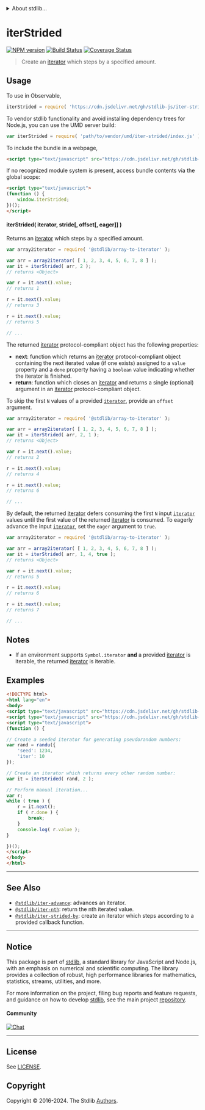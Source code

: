 <!--

@license Apache-2.0

Copyright (c) 2019 The Stdlib Authors.

Licensed under the Apache License, Version 2.0 (the "License");
you may not use this file except in compliance with the License.
You may obtain a copy of the License at

   http://www.apache.org/licenses/LICENSE-2.0

Unless required by applicable law or agreed to in writing, software
distributed under the License is distributed on an "AS IS" BASIS,
WITHOUT WARRANTIES OR CONDITIONS OF ANY KIND, either express or implied.
See the License for the specific language governing permissions and
limitations under the License.

-->


<details>
  <summary>
    About stdlib...
  </summary>
  <p>We believe in a future in which the web is a preferred environment for numerical computation. To help realize this future, we've built stdlib. stdlib is a standard library, with an emphasis on numerical and scientific computation, written in JavaScript (and C) for execution in browsers and in Node.js.</p>
  <p>The library is fully decomposable, being architected in such a way that you can swap out and mix and match APIs and functionality to cater to your exact preferences and use cases.</p>
  <p>When you use stdlib, you can be absolutely certain that you are using the most thorough, rigorous, well-written, studied, documented, tested, measured, and high-quality code out there.</p>
  <p>To join us in bringing numerical computing to the web, get started by checking us out on <a href="https://github.com/stdlib-js/stdlib">GitHub</a>, and please consider <a href="https://opencollective.com/stdlib">financially supporting stdlib</a>. We greatly appreciate your continued support!</p>
</details>

# iterStrided

[![NPM version][npm-image]][npm-url] [![Build Status][test-image]][test-url] [![Coverage Status][coverage-image]][coverage-url] <!-- [![dependencies][dependencies-image]][dependencies-url] -->

> Create an [iterator][mdn-iterator-protocol] which steps by a specified amount.

<!-- Section to include introductory text. Make sure to keep an empty line after the intro `section` element and another before the `/section` close. -->

<section class="intro">

</section>

<!-- /.intro -->

<!-- Package usage documentation. -->



<section class="usage">

## Usage

To use in Observable,

```javascript
iterStrided = require( 'https://cdn.jsdelivr.net/gh/stdlib-js/iter-strided@v0.2.0-umd/browser.js' )
```

To vendor stdlib functionality and avoid installing dependency trees for Node.js, you can use the UMD server build:

```javascript
var iterStrided = require( 'path/to/vendor/umd/iter-strided/index.js' )
```

To include the bundle in a webpage,

```html
<script type="text/javascript" src="https://cdn.jsdelivr.net/gh/stdlib-js/iter-strided@v0.2.0-umd/browser.js"></script>
```

If no recognized module system is present, access bundle contents via the global scope:

```html
<script type="text/javascript">
(function () {
    window.iterStrided;
})();
</script>
```

#### iterStrided( iterator, stride\[, offset\[, eager]] )

Returns an [iterator][mdn-iterator-protocol] which steps by a specified amount.

```javascript
var array2iterator = require( '@stdlib/array-to-iterator' );

var arr = array2iterator( [ 1, 2, 3, 4, 5, 6, 7, 8 ] );
var it = iterStrided( arr, 2 );
// returns <Object>

var r = it.next().value;
// returns 1

r = it.next().value;
// returns 3

r = it.next().value;
// returns 5

// ...
```

The returned [iterator][mdn-iterator-protocol] protocol-compliant object has the following properties:

-   **next**: function which returns an [iterator][mdn-iterator-protocol] protocol-compliant object containing the next iterated value (if one exists) assigned to a `value` property and a `done` property having a `boolean` value indicating whether the iterator is finished.
-   **return**: function which closes an [iterator][mdn-iterator-protocol] and returns a single (optional) argument in an [iterator][mdn-iterator-protocol] protocol-compliant object.

To skip the first `N` values of a provided [`iterator`][mdn-iterator-protocol], provide an `offset` argument.

```javascript
var array2iterator = require( '@stdlib/array-to-iterator' );

var arr = array2iterator( [ 1, 2, 3, 4, 5, 6, 7, 8 ] );
var it = iterStrided( arr, 2, 1 );
// returns <Object>

var r = it.next().value;
// returns 2

r = it.next().value;
// returns 4

r = it.next().value;
// returns 6

// ...
```

By default, the returned [iterator][mdn-iterator-protocol] defers consuming the first `N` input [`iterator`][mdn-iterator-protocol] values until the first value of the returned [iterator][mdn-iterator-protocol] is consumed. To eagerly advance the input [`iterator`][mdn-iterator-protocol], set the `eager` argument to `true`.

```javascript
var array2iterator = require( '@stdlib/array-to-iterator' );

var arr = array2iterator( [ 1, 2, 3, 4, 5, 6, 7, 8 ] );
var it = iterStrided( arr, 1, 4, true );
// returns <Object>

var r = it.next().value;
// returns 5

r = it.next().value;
// returns 6

r = it.next().value;
// returns 7

// ...
```

</section>

<!-- /.usage -->

<!-- Package usage notes. Make sure to keep an empty line after the `section` element and another before the `/section` close. -->

<section class="notes">

## Notes

-   If an environment supports `Symbol.iterator` **and** a provided [iterator][mdn-iterator-protocol] is iterable, the returned [iterator][mdn-iterator-protocol] is iterable.

</section>

<!-- /.notes -->

<!-- Package usage examples. -->

<section class="examples">

## Examples

<!-- eslint no-undef: "error" -->

```html
<!DOCTYPE html>
<html lang="en">
<body>
<script type="text/javascript" src="https://cdn.jsdelivr.net/gh/stdlib-js/random-iter-randu@umd/browser.js"></script>
<script type="text/javascript" src="https://cdn.jsdelivr.net/gh/stdlib-js/iter-strided@v0.2.0-umd/browser.js"></script>
<script type="text/javascript">
(function () {

// Create a seeded iterator for generating pseudorandom numbers:
var rand = randu({
    'seed': 1234,
    'iter': 10
});

// Create an iterator which returns every other random number:
var it = iterStrided( rand, 2 );

// Perform manual iteration...
var r;
while ( true ) {
    r = it.next();
    if ( r.done ) {
        break;
    }
    console.log( r.value );
}

})();
</script>
</body>
</html>
```

</section>

<!-- /.examples -->

<!-- Section to include cited references. If references are included, add a horizontal rule *before* the section. Make sure to keep an empty line after the `section` element and another before the `/section` close. -->

<section class="references">

</section>

<!-- /.references -->

<!-- Section for related `stdlib` packages. Do not manually edit this section, as it is automatically populated. -->

<section class="related">

* * *

## See Also

-   <span class="package-name">[`@stdlib/iter-advance`][@stdlib/iter/advance]</span><span class="delimiter">: </span><span class="description">advances an iterator.</span>
-   <span class="package-name">[`@stdlib/iter-nth`][@stdlib/iter/nth]</span><span class="delimiter">: </span><span class="description">return the nth iterated value.</span>
-   <span class="package-name">[`@stdlib/iter-strided-by`][@stdlib/iter/strided-by]</span><span class="delimiter">: </span><span class="description">create an iterator which steps according to a provided callback function.</span>

</section>

<!-- /.related -->

<!-- Section for all links. Make sure to keep an empty line after the `section` element and another before the `/section` close. -->


<section class="main-repo" >

* * *

## Notice

This package is part of [stdlib][stdlib], a standard library for JavaScript and Node.js, with an emphasis on numerical and scientific computing. The library provides a collection of robust, high performance libraries for mathematics, statistics, streams, utilities, and more.

For more information on the project, filing bug reports and feature requests, and guidance on how to develop [stdlib][stdlib], see the main project [repository][stdlib].

#### Community

[![Chat][chat-image]][chat-url]

---

## License

See [LICENSE][stdlib-license].


## Copyright

Copyright &copy; 2016-2024. The Stdlib [Authors][stdlib-authors].

</section>

<!-- /.stdlib -->

<!-- Section for all links. Make sure to keep an empty line after the `section` element and another before the `/section` close. -->

<section class="links">

[npm-image]: http://img.shields.io/npm/v/@stdlib/iter-strided.svg
[npm-url]: https://npmjs.org/package/@stdlib/iter-strided

[test-image]: https://github.com/stdlib-js/iter-strided/actions/workflows/test.yml/badge.svg?branch=v0.2.0
[test-url]: https://github.com/stdlib-js/iter-strided/actions/workflows/test.yml?query=branch:v0.2.0

[coverage-image]: https://img.shields.io/codecov/c/github/stdlib-js/iter-strided/main.svg
[coverage-url]: https://codecov.io/github/stdlib-js/iter-strided?branch=main

<!--

[dependencies-image]: https://img.shields.io/david/stdlib-js/iter-strided.svg
[dependencies-url]: https://david-dm.org/stdlib-js/iter-strided/main

-->

[chat-image]: https://img.shields.io/gitter/room/stdlib-js/stdlib.svg
[chat-url]: https://app.gitter.im/#/room/#stdlib-js_stdlib:gitter.im

[stdlib]: https://github.com/stdlib-js/stdlib

[stdlib-authors]: https://github.com/stdlib-js/stdlib/graphs/contributors

[umd]: https://github.com/umdjs/umd
[es-module]: https://developer.mozilla.org/en-US/docs/Web/JavaScript/Guide/Modules

[deno-url]: https://github.com/stdlib-js/iter-strided/tree/deno
[deno-readme]: https://github.com/stdlib-js/iter-strided/blob/deno/README.md
[umd-url]: https://github.com/stdlib-js/iter-strided/tree/umd
[umd-readme]: https://github.com/stdlib-js/iter-strided/blob/umd/README.md
[esm-url]: https://github.com/stdlib-js/iter-strided/tree/esm
[esm-readme]: https://github.com/stdlib-js/iter-strided/blob/esm/README.md
[branches-url]: https://github.com/stdlib-js/iter-strided/blob/main/branches.md

[stdlib-license]: https://raw.githubusercontent.com/stdlib-js/iter-strided/main/LICENSE

[mdn-iterator-protocol]: https://developer.mozilla.org/en-US/docs/Web/JavaScript/Reference/Iteration_protocols#The_iterator_protocol

<!-- <related-links> -->

[@stdlib/iter/advance]: https://github.com/stdlib-js/iter-advance/tree/umd

[@stdlib/iter/nth]: https://github.com/stdlib-js/iter-nth/tree/umd

[@stdlib/iter/strided-by]: https://github.com/stdlib-js/iter-strided-by/tree/umd

<!-- </related-links> -->

</section>

<!-- /.links -->
